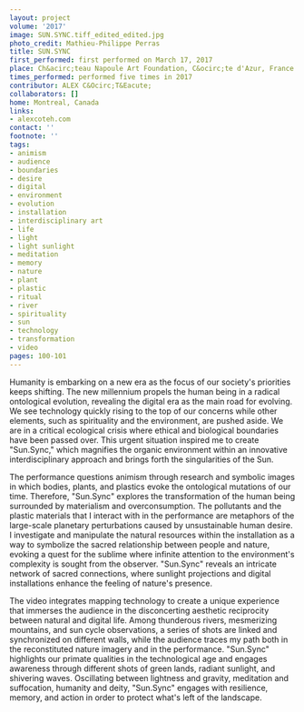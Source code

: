 ```yaml
---
layout: project
volume: '2017'
image: SUN.SYNC.tiff_edited_edited.jpg
photo_credit: Mathieu-Philippe Perras
title: SUN.SYNC
first_performed: first performed on March 17, 2017
place: Ch&acirc;teau Napoule Art Foundation, C&ocirc;te d'Azur, France
times_performed: performed five times in 2017
contributor: ALEX C&Ocirc;T&Eacute;
collaborators: []
home: Montreal, Canada
links:
- alexcoteh.com
contact: ''
footnote: ''
tags:
- animism
- audience
- boundaries
- desire
- digital
- environment
- evolution
- installation
- interdisciplinary art
- life
- light
- light sunlight
- meditation
- memory
- nature
- plant
- plastic
- ritual
- river
- spirituality
- sun
- technology
- transformation
- video
pages: 100-101
---
```


Humanity is embarking on a new era as the focus of our society's priorities keeps shifting. The new millennium propels the human being in a radical ontological evolution, revealing the digital era as the main road for evolving. We see technology quickly rising to the top of our concerns while other elements, such as spirituality and the environment, are pushed aside. We are in a critical ecological crisis where ethical and biological boundaries have been passed over. This urgent situation inspired me to create "Sun.Sync," which magnifies the organic environment within an innovative interdisciplinary approach and brings forth the singularities of the Sun.

The performance questions animism through research and symbolic images in which bodies, plants, and plastics evoke the ontological mutations of our time. Therefore, "Sun.Sync" explores the transformation of the human being surrounded by materialism and overconsumption. The pollutants and the plastic materials that I interact with in the performance are metaphors of the large-scale planetary perturbations caused by unsustainable human desire. I investigate and manipulate the natural resources within the installation as a way to symbolize the sacred relationship between people and nature, evoking a quest for the sublime where infinite attention to the environment's complexity is sought from the observer. "Sun.Sync" reveals an intricate network of sacred connections, where sunlight projections and digital installations enhance the feeling of nature's presence.

The video integrates mapping technology to create a unique experience that immerses the audience in the disconcerting aesthetic reciprocity between natural and digital life. Among thunderous rivers, mesmerizing mountains, and sun cycle observations, a series of shots are linked and synchronized on different walls, while the audience traces my path both in the reconstituted nature imagery and in the performance. "Sun.Sync" highlights our primate qualities in the technological age and engages awareness through different shots of green lands, radiant sunlight, and shivering waves. Oscillating between lightness and gravity, meditation and suffocation, humanity and deity, "Sun.Sync" engages with resilience, memory, and action in order to protect what's left of the landscape.
